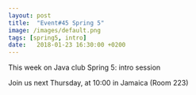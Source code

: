 ```yaml
---
layout: post
title:  "Event#45 Spring 5"
image: /images/default.png
tags: [spring5, intro]
date:   2018-01-23 16:30:00 +0200
---
```


This week on Java club
Spring 5: intro session

Join us next Thursday, at 10:00 in Jamaica (Room 223)

